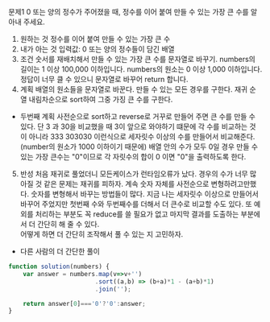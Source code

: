 문제1 
0 또는 양의 정수가 주어졌을 때, 정수를 이어 붙여 만들 수 있는 가장 큰 수를 알아내 주세요.


1. 원하는 것
정수를 이어 붙여 만들 수 있는 가장 큰 수 
2. 내가 아는 것 
입력값: 0 또는 양의 정수들이 담긴 배열
3. 조건 
숫서를 재배치해서 만들 수 있는 가장 큰 수를 문자열로 바꾸기. 
numbers의 길이는 1 이상 100,000 이하입니다.
numbers의 원소는 0 이상 1,000 이하입니다.
정답이 너무 클 수 있으니 문자열로 바꾸어 return 합니다.
4. 계획
배열의 원소들을 문자열로 바꾼다.
만들 수 있는 모든 경우를 구한다. 재귀 순열
내림차순으로 sort하여 그중 가징 큰 수를 구한다.  
- 두번째 계획 
사전순으로 sort하고 reverse로 거꾸로 만들어 주면 큰 수를 만들 수 있다.
단 3 과 30을 비교했을 때 3이 앞으로 와야하기 떄문에 각 수를 비교하는 것이 아니라 333 303030 이런식으로 세자릿수 이상의 수를 만들어서 비교해준다. (number의 원소가 1000 이하이기 때문에)
배열 안의 수가 모두 0일 경우 만들 수 있는 가장 큰수는 "0"이므로 각 자릿수의 합이 0 이면 "0"을 출력하도록 한다. 
5. 반성 
처음 재귀로 풀었더니 모든케이스가 런타임오류가 났다. 경우의 수가 너무 많아질 것 같은 문제는 재귀를 피하자. 
계속 숫자 자체를 사전순으로 변형하려고만했다. 숫자를 변형해서 바꾸는 방법들이 많다. 지금 나는 세자릿수 이상으로 만들어서 바꾸어 주었지만 첫번째 수와 두번째수를 더해서 더 큰수로 비교할 수도 있다.
또 예외를 처리하는 부분도 꼭 reduce를 쓸 필요가 없고 마지막 결과를 도출하는 부분에서 더 간단히 해 줄 수 있다.  
어떻게 하면 더 간단히 조작해서 풀 수 있는 지 고민하자. 

- 다른 사람의 더 간단한 풀이 

``` javascript
function solution(numbers) {
    var answer = numbers.map(v=>v+'')
                        .sort((a,b) => (b+a)*1 - (a+b)*1)
                        .join('');

    return answer[0]==='0'?'0':answer;
}
```